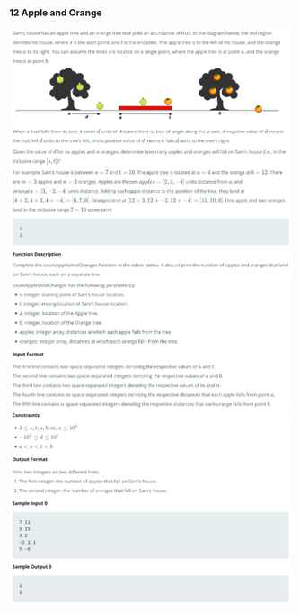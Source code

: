 ### 12 Apple and Orange

<img src='../images/12-1.png'>
<img src='../images/12-2.png'>
<img src='../images/12-3.png'>